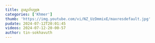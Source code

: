 ```yaml
---
title: គូស្នេហ៍បម្រុង
categories: ['Khmer']
thumb: 'https://img.youtube.com/vi/NZ_UzDmmixE/maxresdefault.jpg'
pudate: 2024-07-12T20:01:45
videos: 2024-07-12-20-00-57
author: tin-sokhavuth
---
```

